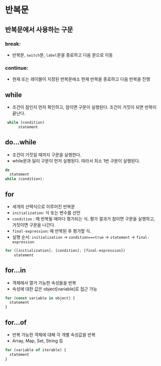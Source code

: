 # 반복문

## 반복문에서 사용하는 구문

### break:

* 반복문, `switch`문, `label`문을 종료하고 다음 문으로 이동

### continue:

* 현재 또는 레이블이 지정된 반복문에소 현재 반복을 종료하고 다음 반복을 진행



## while

* 조건이 참인지 먼저 확인하고, 참이면 구문이 실행된다. 조건이 거짓이 되면 반복이 끝난다.

```javascript
 while (condition)
      statement
```



## do...while

* 조건이 거짓일 때까지 구문을 실행한다.
* while문과 달리 구문이 먼저 실행된다. 따라서 최소 1번 구문이 실행된다.

```javascript
do
  statement
while (condition);

```



## for

* 세개의 선택식으로 이루어진 반복문
* `initialization`: 식 또는 변수를 선언
* `condition` : 매 반복될 때마다 평가되는 식. 평가 결과가 참이면 구문을 실행하고, 거짓이면 구문을 나간다.
* `final-expression`: 매 반복된 후 평가할 식.
* 실행 순서: `initialization` -> `condition===true` -> `statement` -> `final-expression`

```javascript
for ([initialization]; [condition]; [final-expression])
	statement

```



## for...in

* 객체에서 열거 가능한 속성들을 반복
* 속성에 대한 값은 object\[variable]로 접근 가능

```javascript
for (const variable in object) {
  statement
}
```



## for...of

* 반복 가능한 객체에 대해 각 개별 속성값을 반복
* Array, Map, Set, String 등

```javascript
for (variable of iterable) {
  statement
}
```

